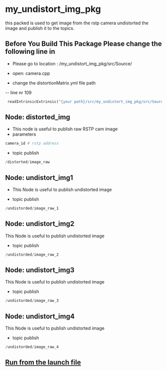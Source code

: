 # my_undistort_img_pkg 

this packed is used to get image from the rstp camera  undistorted the image and publish it to the topics. 

## Before You Build This Package Please change the following line in 

- Please go to  location : /my_undistort_img_pkg/src/Source/

- open: camera.cpp
- change the distortionMatrix.yml file path  

-- line nr 109

```python 
 readIntrinsicExtrinsic("{your path}/src/my_undistort_img_pkg/src/Source/distortionMatrix.yml");

```


## Node:  distorted_img

- This node is useful to publish  raw RSTP cam image 
- parameters 

``` python 
camera_id # rstp address
```

- topic publish 

```python
/distorted/image_raw
```

## Node: undistort_img1

- This Node is useful to publish undistorted image 

- topic publish 

```python
/undistorded/image_raw_1
```

## Node: undistort_img2

 This Node is useful to publish undistorted image 

- topic publish 

```python
/undistorded/image_raw_2
```

## Node: undistort_img3

 This Node is useful to publish undistorted image 

- topic publish 

```python
/undistorded/image_raw_3
```

## Node: undistort_img4

 This Node is useful to publish undistorted image 

- topic publish 

```python
/undistorded/image_raw_4
```

## [Run from the launch file](../my_yolo_launch/launch.md) 

